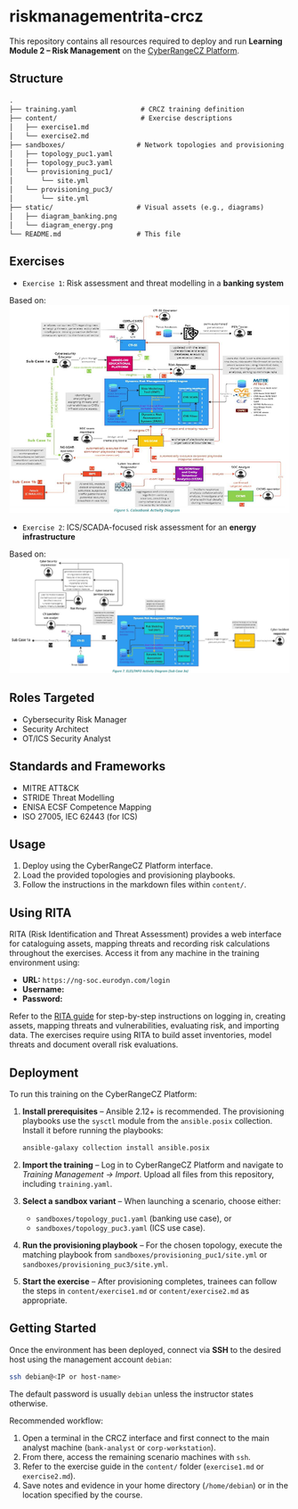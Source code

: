 # riskmanagementrita-crcz

This repository contains all resources required to deploy and run **Learning Module 2 – Risk Management** 
on the [CyberRangeCZ Platform](https://docs.platform.cyberrange.cz/).

## Structure

```
.
├── training.yaml                # CRCZ training definition
├── content/                     # Exercise descriptions
│   ├── exercise1.md
│   └── exercise2.md
├── sandboxes/                  # Network topologies and provisioning
│   ├── topology_puc1.yaml
│   ├── topology_puc3.yaml
│   └── provisioning_puc1/
│       └── site.yml
│   └── provisioning_puc3/
│       └── site.yml
├── static/                     # Visual assets (e.g., diagrams)
│   ├── diagram_banking.png
│   └── diagram_energy.png
└── README.md                   # This file
```

## Exercises

- `Exercise 1`: Risk assessment and threat modelling in a **banking system**  

Based on:
![Diagram banking](static/diagram_banking.png)

- `Exercise 2`: ICS/SCADA-focused risk assessment for an **energy infrastructure**

Based on:
![Diagram energy](static/diagram_energy.png)

## Roles Targeted

- Cybersecurity Risk Manager
- Security Architect
- OT/ICS Security Analyst

## Standards and Frameworks

- MITRE ATT&CK
- STRIDE Threat Modelling
- ENISA ECSF Competence Mapping
- ISO 27005, IEC 62443 (for ICS)

## Usage

1. Deploy using the CyberRangeCZ Platform interface.
2. Load the provided topologies and provisioning playbooks.
3. Follow the instructions in the markdown files within `content/`.

## Using RITA

RITA (Risk Identification and Threat Assessment) provides a web interface for
cataloguing assets, mapping threats and recording risk calculations throughout
the exercises. Access it from any machine in the training environment using:

- **URL:** `https://ng-soc.eurodyn.com/login`
- **Username:**
- **Password:**

Refer to the [RITA guide](content/rita_guide.md) for step-by-step instructions on logging in, creating assets, mapping threats and vulnerabilities, evaluating risk, and importing data. The exercises require using RITA to build asset inventories, model threats and document overall risk evaluations.

## Deployment

To run this training on the CyberRangeCZ Platform:

1. **Install prerequisites** – Ansible 2.12+ is recommended. The provisioning playbooks use the `sysctl` module from the `ansible.posix` collection. Install it before running the playbooks:

   ```bash
   ansible-galaxy collection install ansible.posix
   ```
2. **Import the training** – Log in to CyberRangeCZ Platform and navigate to *Training Management → Import*. Upload all files from this repository, including `training.yaml`.
3. **Select a sandbox variant** – When launching a scenario, choose either:
   - `sandboxes/topology_puc1.yaml` (banking use case), or
   - `sandboxes/topology_puc3.yaml` (ICS use case).
4. **Run the provisioning playbook** – For the chosen topology, execute the matching playbook from `sandboxes/provisioning_puc1/site.yml` or `sandboxes/provisioning_puc3/site.yml`.
5. **Start the exercise** – After provisioning completes, trainees can follow the steps in `content/exercise1.md` or `content/exercise2.md` as appropriate.

## Getting Started

Once the environment has been deployed, connect via **SSH** to the desired host using the management account `debian`:

```bash
ssh debian@<IP or host-name>
```

The default password is usually `debian` unless the instructor states otherwise.

Recommended workflow:

1. Open a terminal in the CRCZ interface and first connect to the main analyst machine (`bank-analyst` or `corp-workstation`).
2. From there, access the remaining scenario machines with `ssh`.
3. Refer to the exercise guide in the `content/` folder (`exercise1.md` or `exercise2.md`).
4. Save notes and evidence in your home directory (`/home/debian`) or in the location specified by the course.
